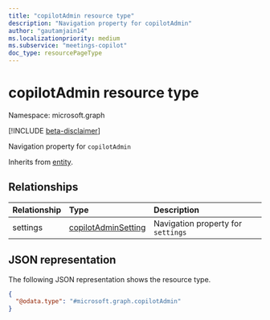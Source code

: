 ```yaml
---
title: "copilotAdmin resource type"
description: "Navigation property for copilotAdmin"
author: "gautamjain14"
ms.localizationpriority: medium
ms.subservice: "meetings-copilot"
doc_type: resourcePageType
---
```


# copilotAdmin resource type

Namespace: microsoft.graph

[!INCLUDE [beta-disclaimer](../../includes/beta-disclaimer.md)]

Navigation property for `copilotAdmin`


Inherits from [entity](../resources/entity.md).

## Relationships
|Relationship|Type|Description|
|:---|:---|:---|
|settings|[copilotAdminSetting](../resources/copilotadminsetting.md)|Navigation property for `settings`|

## JSON representation
The following JSON representation shows the resource type.
<!-- {
  "blockType": "resource",
  "keyProperty": "id",
  "@odata.type": "microsoft.graph.copilotAdmin",
  "baseType": "microsoft.graph.entity",
  "openType": false
}
-->
``` json
{
  "@odata.type": "#microsoft.graph.copilotAdmin"
}
```

